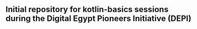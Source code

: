 ## Initial repository for kotlin-basics sessions during the Digital Egypt Pioneers Initiative (DEPI)
